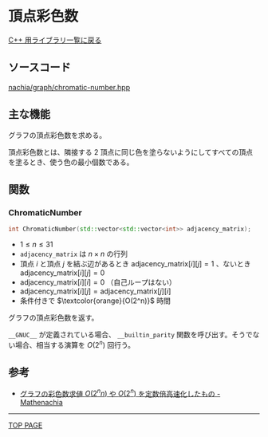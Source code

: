 # 頂点彩色数

[C++ 用ライブラリ一覧に戻る](../index.md)

## ソースコード

[nachia/graph/chromatic-number.hpp](https://github.com/NachiaVivias/cp-library/blob/main/Cpp/Include/nachia/graph/chromatic-number.hpp)

## 主な機能

グラフの頂点彩色数を求める。

頂点彩色数とは、隣接する $2$ 頂点に同じ色を塗らないようにしてすべての頂点を塗るとき、使う色の最小個数である。

## 関数

### ChromaticNumber

```c++
int ChromaticNumber(std::vector<std::vector<int>> adjacency_matrix);
```

- $1 \leq n \leq 31$
- `adjacency_matrix` は $n \times n$ の行列
- 頂点 $i$ と頂点 $j$ を結ぶ辺があるとき $\text{adjacency\_matrix}[i][j]=1$ 、ないとき $\text{adjacency\_matrix}[i][j]=0$
- $\text{adjacency\_matrix}[i][i]=0$  （自己ループはない）
- $\text{adjacency\_matrix}[i][j]=\text{adjacency\_matrix}[j][i]$
- 条件付きで $\textcolor{orange}{O(2^n)}$ 時間

グラフの頂点彩色数を返す。

`__GNUC__` が定義されている場合、 `__builtin_parity` 関数を呼び出す。そうでない場合、相当する演算を $O(2^n)$ 回行う。

## 参考

* [グラフの彩色数求値 $O(2^n n)$ や $O(2^n)$ を定数倍高速化したもの - Mathenachia](https://www.mathenachia.blog/chromatic-fast/)

---

[TOP PAGE](https://nachiavivias.github.io/cp-library/)


<script type="text/x-mathjax-config">MathJax.Hub.Config({tex2jax:{inlineMath:[['\$','\$']],processEscapes:true},CommonHTML: {matchFontHeight:false}});</script>
<script type="text/javascript" async src="https://cdnjs.cloudflare.com/ajax/libs/mathjax/2.7.1/MathJax.js?config=TeX-MML-AM_CHTML"></script>
